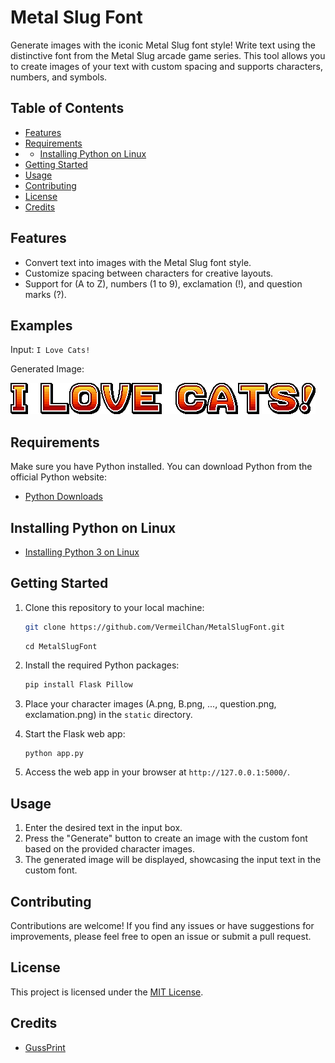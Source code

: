 # Metal Slug Font

Generate images with the iconic Metal Slug font style! Write text using the distinctive font from the Metal Slug arcade game series. This tool allows you to create images of your text with custom spacing and supports characters, numbers, and symbols.

## Table of Contents
- [Features](#features)
- [Requirements](#requirements)
- - [Installing Python on Linux](#installing-python-on-linux)
- [Getting Started](#getting-started)
- [Usage](#usage)
- [Contributing](#contributing)
- [License](#license)
- [Credits](#credits)

## Features

- Convert text into images with the Metal Slug font style.
- Customize spacing between characters for creative layouts.
- Support for (A to Z), numbers (1 to 9), exclamation (!), and question marks (?).

## Examples

Input: `I Love Cats!`

Generated Image:

![Metal Slug Font Image](image/Example.png)

## Requirements

Make sure you have Python installed. You can download Python from the official Python website:

- [Python Downloads](https://www.python.org/downloads/)

## Installing Python on Linux

- [Installing Python 3 on Linux](https://docs.python-guide.org/starting/install3/linux/)

## Getting Started

1. Clone this repository to your local machine:

   ```bash
   git clone https://github.com/VermeilChan/MetalSlugFont.git
   ```
   ```
   cd MetalSlugFont
   ```

2. Install the required Python packages:

   ```bash
   pip install Flask Pillow
   ```

3. Place your character images (A.png, B.png, ..., question.png, exclamation.png) in the `static` directory.

4. Start the Flask web app:

   ```bash
   python app.py
   ```

5. Access the web app in your browser at `http://127.0.0.1:5000/`.

## Usage

1. Enter the desired text in the input box.
2. Press the "Generate" button to create an image with the custom font based on the provided character images.
3. The generated image will be displayed, showcasing the input text in the custom font.

## Contributing

Contributions are welcome! If you find any issues or have suggestions for improvements, please feel free to open an issue or submit a pull request.

## License

This project is licensed under the [MIT License](LICENSE).

## Credits

- [GussPrint](https://www.spriters-resource.com/submitter/Gussprint/)
